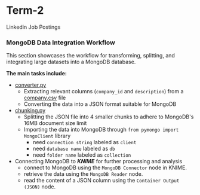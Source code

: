 # Term-2
Linkedin Job Postings

### MongoDB Data Integration Workflow
This section showcases the workflow for transforming, splitting, and integrating large datasets into a MongoDB database. 

**The main tasks include:**
- [converter.py](MongoDB%20import/converter.py) 
  - Extracting relevant columns (`company_id` and `description`) from a [company.csv](MongoDB%20import/CSV%20files/companies.csv) file
  - Converting the data into a JSON format suitable for MongoDB
- [chunking.py](MongoDB%20import/chunking.py)
  - Splitting the JSON file into 4 smaller chunks to adhere to MongoDB's 16MB document size limit
  - Importing the data into MongoDB through `from pymongo import MongoClient` library
    - need `connection string` labeled as `client`
    - need `database name` labeled as `db`
    - need `folder name` labeled as `collection`
- Connecting MongoDB to ***KNIME*** for further processing and analysis
  - connect to MongoDB using the `MongoDB Connector` node in KNIME.
  - retrieve the data using the `MongoDB Reader` node.
  - read the content of a JSON column using the `Container Output (JSON)` node. 
